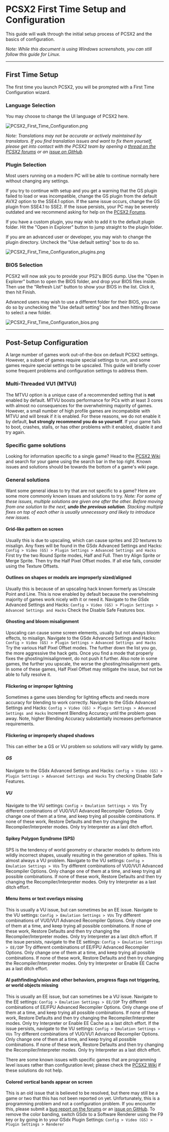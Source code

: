 # PCSX2 First Time Setup and Configuration
This guide will walk through the initial setup process of PCSX2 and the basics of configuration.

*Note: While this document is using Windows screenshots, you can still follow this guide for Linux.*

---
## First Time Setup
The first time you launch PCSX2, you will be prompted with a First Time Configuration wizard.

### Language Selection
You may choose to change the UI language of PCSX2 here.

![PCSX2_First_Time_Configuration.png](PCSX2_First_Time_Configuration.png)

*Note: Translations may not be accurate or actively maintained by translators. If you find translation issues and want to fix them yourself, please get into contact with the PCSX2 team by opening a [thread on the PCSX2 forums](https://forums.pcsx2.net/) or an [issue on GitHub](https://github.com/PCSX2/pcsx2/issues).*

### Plugin Selection
Most users running on a modern PC will be able to continue normally here without changing any settings.

If you try to continue with setup and you get a warning that the GS plugin failed to load or was incompatible, change the GS plugin from the default AVX2 option to the SSE4.1 option. If the same issue occurs, change the GS plugin from SSE4.1 to SSE2. If the issue persists, your PC may be severely outdated and we recommend asking for help on the [PCSX2 Forums](https://forum.pcsx2.net).

If you have a custom plugin, you may wish to add it to the default plugin folder. Hit the "Open in Explorer" button to jump straight to the plugin folder.

If you are an advanced user or developer, you may wish to change the plugin directory. Uncheck the "Use default setting" box to do so.

![PCSX2_First_Time_Configuration_plugins.png](PCSX2_First_Time_Configuration_plugins.png)

### BIOS Selection
PCSX2 will now ask you to provide your PS2's BIOS dump. Use the "Open in Explorer" button to open the BIOS folder, and drop your BIOS files inside. Then use the "Refresh List" button to show your BIOS in the list. Click it, then hit Finish.

Advanced users may wish to use a different folder for their BIOS, you can do so by unchecking the "Use default setting" box and then hitting Browse to select a new folder.

![PCSX2_First_Time_Configuration_bios.png](PCSX2_First_Time_Configuration_bios.png)

---
## Post-Setup Configuration
A large number of games work out-of-the-box on default PCSX2 settings. However, a subset of games require special settings to run, and some games require special settings to be upscaled. This guide will briefly cover some frequent problems and configuration settings to address them. 

### Multi-Threaded VU1 (MTVU)
The MTVU option is a unique case of a recommended setting that is **not** enabled by default. MTVU boosts performance for PCs with at least 3 cores with almost no consequences for the overwhelming majority of games. However, a small number of high profile games are incompabible with MTVU and will break if it is enabled. For these reasons, we do not enable it by default, **but strongly recommend you do so yourself**. If your game fails to boot, crashes, stalls, or has other problems with it enabled, disable it and try again.

### Specific game solutions
Looking for information specific to a single game? Head to the [PCSX2 Wiki](https://wiki.pcsx2.net/Main_Page) and search for your game using the search bar in the top right. Known issues and solutions should be towards the bottom of a game's wiki page.

### General solutions
Want some general ideas to try that are not specific to a game? Here are some more commonly known issues and solutions to try. 
*Note: For some of these issues, multiple solutions are given one after the other. Before moving from one solution to the next, **undo the previous solution**. Stacking multiple fixes on top of each other is usually unnecessary and likely to introduce new issues.*

#### Grid-like pattern on screen
Usually this is due to upscaling, which can cause sprites and 2D textures to misalign. Any fixes will be found in the GSdx Advanced Settings and Hacks:
`Config > Video (GS) > Plugin Settings > Advanced Settings and Hacks`
First try the two Round Sprite modes, Half and Full. Then try Align Sprite or Merge Sprite. Then try the Half Pixel Offset modes. If all else fails, consider using the Texture Offsets.

#### Outlines on shapes or models are improperly sized/aligned
Usually this is because of an upscaling hack known formerly as Unscale Point and Line. This is now enabled by default because the overwhelming majority of games work nicely with it or need it. Navigate to the GSdx Advanced Settings and Hacks:
`Config > Video (GS) > Plugin Settings > Advanced Settings and Hacks`
Check the Disable Safe Features box.

#### Ghosting and bloom misalignment
Upscaling can cause some screen elements, usually but not always bloom effects, to misalign. Navigate to the GSdx Advanced Settings and Hacks:
`Config > Video (GS) > Plugin Settings > Advanced Settings and Hacks`
Try the various Half Pixel Offset modes. The further down the list you go, the more aggressive the hack gets. Once you find a mode that properly fixes the ghosting/misalignment, do not push it further. Also note in some games, the further you upscale, the worse the ghosting/misalignment gets. In some of these games, Half Pixel Offset may mitigate the issue, but not be able to fully resolve it.

#### Flickering or improper lightning
Sometimes a game uses blending for lighting effects and needs more accuracy for blending to work correctly. Navigate to the GSdx Advanced Settings and Hacks:
`Config > Video (GS) > Plugin Settings > Advanced Settings and Hacks`
Increment Blending Accuracy until the problem goes away. Note, higher Blending Accuracy substantially increases performance requirements.

#### Flickering or improperly shaped shadows
This can either be a GS or VU problem so solutions will vary wildly by game. 

##### GS
Navigate to the GSdx Advanced Settings and Hacks:
`Config > Video (GS) > Plugin Settings > Advanced Settings and Hacks`
Try checking Disable Safe Features.

##### VU
Navigate to the VU settings:
`Config > Emulation Settings > VUs`
Try different combinations of VU0/VU1 Advanced Recompiler Options. Only change one of them at a time, and keep trying all possible combinations. If none of these work, Restore Defaults and then try changing the Recompiler/Interpreter modes. Only try Interpreter as a last ditch effort.

#### Spikey Polygon Syndrome (SPS)
SPS is the tendency of world geometry or character models to deform into wildly incorrect shapes, usually resulting in the generation of spikes. This is almost always a VU problem. Navigate to the VU settings:
`Config > Emulation Settings > VUs`
Try different combinations of VU0/VU1 Advanced Recompiler Options. Only change one of them at a time, and keep trying all possible combinations. If none of these work, Restore Defaults and then try changing the Recompiler/Interpreter modes. Only try Interpreter as a last ditch effort.

#### Menu items or text overlays missing
This is usually a VU issue, but can sometimes be an EE issue. Navigate to the VU settings:
`Config > Emulation Settings > VUs`
Try different combinations of VU0/VU1 Advanced Recompiler Options. Only change one of them at a time, and keep trying all possible combinations. If none of these work, Restore Defaults and then try changing the Recompiler/Interpreter modes. Only try Interpreter as a last ditch effort. If the issue persists, navigate to the EE settings:
`Config > Emulation Settings > EE/IOP`
Try different combinations of EE/FPU Advanced Recompiler Options. Only change one of them at a time, and keep trying all possible combinations. If none of these work, Restore Defaults and then try changing the Recompiler/Interpreter modes. Only try Interpreter or Enable EE Cache as a last ditch effort.

#### AI pathfinding/vision and other behaviors, progress flags not triggering, or world objects missing
This is usually an EE issue, but can sometimes be a VU issue. Navigate to the EE settings:
`Config > Emulation Settings > EE/IOP`
Try different combinations of EE/FPU Advanced Recompiler Options. Only change one of them at a time, and keep trying all possible combinations. If none of these work, Restore Defaults and then try changing the Recompiler/Interpreter modes. Only try Interpreter or Enable EE Cache as a last ditch effort. If the issue persists, navigate to the VU settings:
`Config > Emulation Settings > VUs`
Try different combinations of VU0/VU1 Advanced Recompiler Options. Only change one of them at a time, and keep trying all possible combinations. If none of these work, Restore Defaults and then try changing the Recompiler/Interpreter modes. Only try Interpreter as a last ditch effort.

There are some known issues with specific games that are programming level issues rather than configuration level; please check the [PCSX2 Wiki](https://wiki.pcsx2.net/Main_Page) if these solutions do not help.

#### Colored vertical bands appear on screen
This is an old issue that is believed to be resolved, but there may still be a game or two that this has not been reported on yet. Unfortunately, this is a programming problem and not a configuration problem. If you encounter this, please submit a [bug report on the forums](https://forums.pcsx2.net/Forum-Bug-reporting) or an [issue on GitHub](https://github.com/PCSX2/pcsx2/issues). To remove the color banding, switch GSdx to a Software Renderer using the F9 key or by going in to your GSdx Plugin Settings:
`Config > Video (GS) > Plugin Settings > Renderer`

